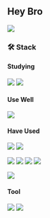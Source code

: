 ## Hey Bro

<img src="https://github-readme-stats.vercel.app/api?username=bbabbungtting&show_icons=true&theme=gotham"> 

<!--
<img src="http://mazassumnida.wtf/api/v2/generate_badge?boj=cj99won">
[![Solved.ac Profile](http://mazassumnida.wtf/api/v2/generate_badge?boj=cj99won)](https://solved.ac/cj99won/)
-->

### 🛠 Stack
#### Studying
<img src="https://img.shields.io/badge/spring%20boot-6DB33F?style=for-the-badge&logo=spring%20Boot&logoColor=white"> <img src="https://img.shields.io/badge/aws-232F3E?style=for-the-badge&logo=amazonaws&logoColor=white">

#### Use Well
<img src="https://img.shields.io/badge/java-007396?style=for-the-badge&logo=java&logoColor=white"> 

#### Have Used
<img src="https://img.shields.io/badge/C-A8B9CC?style=for-the-badge&logo=C&logoColor=white"> <img src="https://img.shields.io/badge/Python-3776AB?style=for-the-badge&logo=Python&logoColor=white">

<img src="https://img.shields.io/badge/html-E34F26?style=for-the-badge&logo=html5&logoColor=white"/> <img src="https://img.shields.io/badge/Javascript-F7DF1E?style=for-the-badge&logo=javascript&logoColor=white"/> <img src="https://img.shields.io/badge/css-1572B6?style=for-the-badge&logo=css3&logoColor=white"/> <img src="https://img.shields.io/badge/node.js-339933?style=for-the-badge&logo=node.js&logoColor=white"/>

<img src="https://img.shields.io/badge/mysql-4479A1?style=for-the-badge&logo=mysql&logoColor=white"/> 

#### Tool
<img src="https://img.shields.io/badge/github-181717?style=for-the-badge&logo=github&logoColor=white"/>
<img src="https://img.shields.io/badge/intellij%20idea-000000?style=for-the-badge&logo=intellij%20idea&logoColor=white"/>

<!--
**bbabbungtting/bbabbungtting** is a ✨ _special_ ✨ repository because its `README.md` (this file) appears on your GitHub profile.

Here are some ideas to get you started:

- 🔭 I’m currently working on ...
- 🌱 I’m currently learning ...
- 👯 I’m looking to collaborate on ...
- 🤔 I’m looking for help with ...
- 💬 Ask me about ...
- 📫 How to reach me: ...
- 😄 Pronouns: ...
- ⚡ Fun fact: ...
-->
